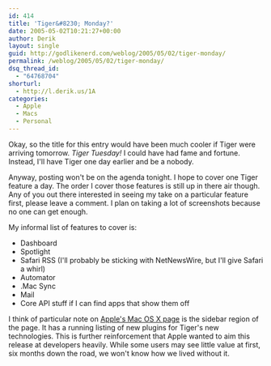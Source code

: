 ```yaml
---
id: 414
title: 'Tiger&#8230; Monday?'
date: 2005-05-02T10:21:27+00:00
author: Derik
layout: single
guid: http://godlikenerd.com/weblog/2005/05/02/tiger-monday/
permalink: /weblog/2005/05/02/tiger-monday/
dsq_thread_id:
  - "64768704"
shorturl:
  - http://l.derik.us/1A
categories:
  - Apple
  - Macs
  - Personal
---
```

Okay, so the title for this entry would have been much cooler if Tiger were arriving tomorrow. _Tiger Tuesday!_ I could have had fame and fortune. Instead, I'll have Tiger one day earlier and be a nobody.

Anyway, posting won't be on the agenda tonight. I hope to cover one Tiger feature a day. The order I cover those features is still up in there air though. Any of you out there interested in seeing my take on a particular feature first, please leave a comment. I plan on taking a lot of screenshots because no one can get enough.

My informal list of features to cover is:

  * Dashboard
  * Spotlight
  * Safari RSS (I'll probably be sticking with NetNewsWire, but I'll give Safari a whirl)
  * Automator
  * .Mac Sync
  * Mail
  * Core API stuff if I can find apps that show them off

I think of particular note on [Apple's Mac OS X page](http://www.apple.com/macosx/) is the sidebar region of the page. It has a running listing of new plugins for Tiger's new technologies. This is further reinforcement that Apple wanted to aim this release at developers heavily. While some users may see little value at first, six months down the road, we won't know how we lived without it.